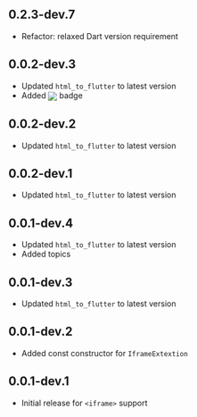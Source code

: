 ## 0.2.3-dev.7

- Refactor: relaxed Dart version requirement

## 0.0.2-dev.3

- Updated `html_to_flutter` to latest version
- Added <img src="https://zerodha.tech/static/images/github-badge.svg" align="center" /></a> badge

## 0.0.2-dev.2

- Updated `html_to_flutter` to latest version

## 0.0.2-dev.1

- Updated `html_to_flutter` to latest version

## 0.0.1-dev.4

- Updated `html_to_flutter` to latest version
- Added topics

## 0.0.1-dev.3

- Updated `html_to_flutter` to latest version

## 0.0.1-dev.2

- Added const constructor for `IframeExtextion`

## 0.0.1-dev.1

- Initial release for `<iframe>` support
